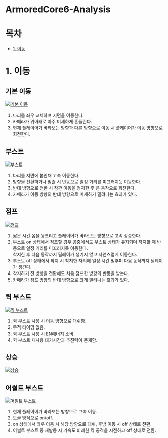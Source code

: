 # ArmoredCore6-Analysis

# 목차
* [1. 이동](#1-이동)

# 1. 이동
## 기본 이동

[![기본 이동](https://img.youtube.com/vi/h9uPb_5z39U/0.jpg)](https://www.youtube.com/watch?v=h9uPb_5z39U)

1. 다리를 좌우 교체하며 지면을 이동한다.
2. 카메라가 위아래로 아주 미세하게 흔들린다.
3. 현재 플레이어가 바라보는 방향과 다른 방향으로 이동 시 플레이어가 이동 방향으로 회전한다.

## 부스트

[![부스트](https://img.youtube.com/vi/3IFr1yZHeDk/0.jpg)](https://www.youtube.com/watch?v=3IFr1yZHeDk)

1. 다리를 지면에 붙인채 고속 이동한다.
2. 방향을 전환하거나 멈출 시 반동으로 일정 거리를 미끄러지듯 이동한다.
3. 반대 방향으로 전환 시 잠깐 이동을 정지한 후 큰 동작으로 회전한다.
4. 카메라가 이동 방향의 반대 방향으로 미세하기 밀려나는 효과가 있다.

## 점프

[![점프](https://img.youtube.com/vi/sT1iMvwCdTc/0.jpg)](https://www.youtube.com/watch?v=sT1iMvwCdTc)

1. 짧은 시간 몸을 웅크리고 플레이어가 바라보는 방향으로 고속 상승한다.
2. 부스트 on 상태에서 점프할 경우 공중에서도 부스트 상태가 유지되며 착지할 때 반동으로 일정 거리를 미끄러지듯 이동한다.   
착지한 후 다음 동작까지 딜레이가 생기지 않고 자연스럽게 이동한다.
3. 부스트 off 상태에서 착지 시 착지한 자리에 일정 시간 멈추며 다음 동작까지 딜레이가 생긴다.
4. 착지하기 전 방향을 전환해도 처음 점프한 방향의 반동을 받는다.
5. 카메라가 점프 방향의 반대 방향으로 크게 밀려나는 효과가 있다.

## 퀵 부스트

[![퀵 부스트](https://img.youtube.com/vi/G_jCcrPLllA/0.jpg)](https://www.youtube.com/watch?v=G_jCcrPLllA)

1. 퀵 부스트 사용 시 이동 방향으로 대쉬함.
2. 무적 타이밍 없음.
3. 퀵 부스트 사용 시 EN에너지 소비.
4. 퀵 부스트 재사용 대기시간과 추진력이 존재함.

## 상승

[![상승](https://img.youtube.com/vi/hKJArCeoC0g/0.jpg)](https://www.youtube.com/watch?v=hKJArCeoC0g)

## 어썰트 부스트

[![어썰트 부스트](https://img.youtube.com/vi/TQyDlCJ5mxI/0.jpg)](https://www.youtube.com/watch?v=TQyDlCJ5mxI)

1. 현재 플레이어가 바라보는 방향으로 고속 이동.
2. 토글 방식으로 on/off.
3. on 상태에서 좌우 이동 시 해당 방향으로 대쉬, 후방 이동 시 off 상태로 전환.
4. 어썰트 부스트 중 재발동 시 가속도 비례한 킥 공격을 시전하고 off 상태로 전환.
